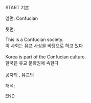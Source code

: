 START
기본

앞면:
Confucian


뒷면:
<div>This is a Confucian society. </div><div><div>이 사회는 유교 사상을 바탕으로 하고 있다</div></div><div><br></div><div><div>Korea is part of the Confucian culture. </div><div><div>한국은 유교 문화권에 속한다</div></div></div><div><br></div>공자의 , 유교의<br>


해석:

END